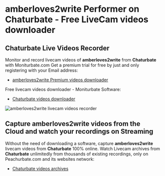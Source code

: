# amberloves2write Performer on Chaturbate - Free LiveCam videos downloader

## Chaturbate Live Videos Recorder

Monitor and record livecam videos of **amberloves2write** from **Chaturbate** with Moniturbate.com
Get a premium trial for free by just and only registering with your Email address:
* [amberloves2write Premium videos downloader](https://moniturbate.com/request-demo-licence-key.html)

Free livecam videos downloader - Moniturbate Software:
* [Chaturbate videos downloader](https://moniturbate.com/moniturbate-download-software.html)

![amberloves2write livecam videos recorder](https://peachurnet.com/templates/moniturbate-software.png)


## Capture amberloves2write videos from the Cloud and watch your recordings on Streaming

Without the need of downloading a software, capture **amberloves2write** livecam videos from **Chaturbate** 100% online.
Watch Livecam archives from **Chaturbate** unlimitedly from thousands of existing recordings, only on Peachurbate.com and its websites network:
* [Chaturbate videos archives](https://peachurnet.com/)